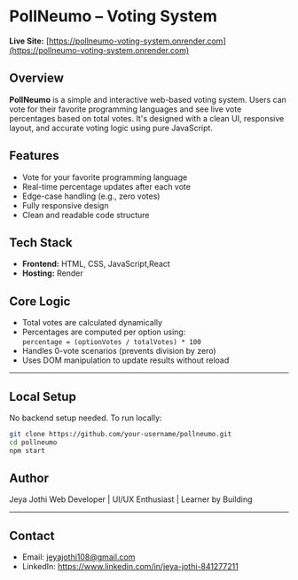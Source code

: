 # PollNeumo – Voting System

**Live Site:** [https://pollneumo-voting-system.onrender.com](https://pollneumo-voting-system.onrender.com)

## Overview

**PollNeumo** is a simple and interactive web-based voting system. Users can vote for their favorite programming languages and see live vote percentages based on total votes. It's designed with a clean UI, responsive layout, and accurate voting logic using pure JavaScript.

## Features

- Vote for your favorite programming language
- Real-time percentage updates after each vote
- Edge-case handling (e.g., zero votes)
- Fully responsive design
- Clean and readable code structure

## Tech Stack

- **Frontend:** HTML, CSS, JavaScript,React
- **Hosting:** Render

## Core Logic

- Total votes are calculated dynamically
- Percentages are computed per option using:  
  `percentage = (optionVotes / totalVotes) * 100`
- Handles 0-vote scenarios (prevents division by zero)
- Uses DOM manipulation to update results without reload

---

## Local Setup

No backend setup needed. To run locally:

```bash
git clone https://github.com/your-username/pollneumo.git
cd pollneumo
npm start
```

## Author

Jeya Jothi
Web Developer | UI/UX Enthusiast | Learner by Building

---

## Contact

- Email: jeyajothi108@gmail.com
- LinkedIn: https://www.linkedin.com/in/jeya-jothi-841277211
